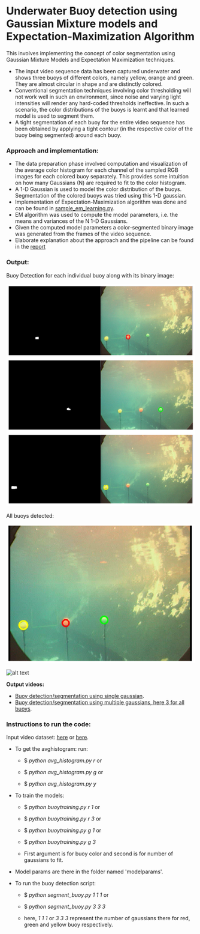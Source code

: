 # Underwater Buoy detection using Gaussian Mixture models and Expectation-Maximization Algorithm

This involves implementing the concept of color segmentation using Gaussian Mixture Models and Expectation Maximization techniques.
- The input video sequence data has been captured underwater and shows three buoys of different colors, namely yellow, orange and green. They are almost circular in shape and are distinctly colored.
- Conventional segmentation techniques involving color thresholding will not work well in such an environment, since noise and varying light intensities will render any hard-coded thresholds ineffective. In such a scenario, the color distributions of the buoys is learnt and that learned model is used to segment them.
- A tight segmentation of each buoy for the entire video sequence has been obtained by applying a tight contour (in the respective color of the buoy being segmented) around each buoy.

### Approach and implementation:
- The data preparation phase involved computation and visualization of the average color histogram for each channel of the sampled RGB images for each colored buoy separately. This provides some intuition on how many
Gaussians (N) are required to fit to the color histogram.
- A 1-D Gaussian is used to model the color distribution of the buoys. Segmentation of the colored buoys was tried using this 1-D gaussian.
- Implementation of Expectation-Maximization algorithm was done and can be found in [sample_em_learning.py](./Code/sample_em_learning.py).
- EM algorithm was used to compute the model parameters, i.e. the means and variances of the N 1-D Gaussians.
- Given the computed model parameters a color-segmented binary image was generated from the frames of the video sequence.
- Elaborate explanation about the approach and the pipeline can be found in the [report](./Report.pdf)


### Output:

Buoy Detection for each individual buoy along with its binary image:

![alt text](./output/buoy_detection_binary.PNG?raw=true "Single buoy detection with binary image")

All buoys detected:

![alt text](./output/buoy_detection.PNG?raw=true "All buoy detected")

![alt text](./output/all_buoy_detected_gif.gif?raw=true "All buoy detected")   

**Output videos:**
- [Buoy detection/segmentation using single gaussian](https://drive.google.com/file/d/1GrSIRr0rLk_Xi-ZLIZP9X_oWDslYSiAZ/view).
- [Buoy detection/segmentation using multiple gaussians, here 3 for all buoys](https://drive.google.com/file/d/14QsOK3F9ndJLKVh7K_qXee6k0CbgWVAx/view?usp=sharing).


### Instructions to run the code:

Input video dataset: [here](https://drive.google.com/file/d/14VGYdseuSEVZD-AA4owDYFIY_53WfbrN/view?usp=sharing) or [here](./Code/detectbuoy.avi).

- To get the avghistogram: run: 

    - $ _python avg_histogram.py r_       or  

    - $ _python avg_histogram.py g_       or

    - $ _python avg_histogram.py y_

- To train the models:

    - $ _python buoytraining.py r 1_        or  

    - $ _python buoytraining.py r 3_        or  

    - $ _python buoytraining.py g 1_        or  

    - $ _python buoytraining.py g 3_

    - First argument is for buoy color and second is for number of gaussians to fit.


- Model params are there in the folder named 'modelparams'.

- To run the buoy detection script: 

    - $ _python segment_buoy.py 1 1 1_      or

    - $ _python segment_buoy.py 3 3 3_

    - here, _1 1 1_ or _3 3 3_ represent the number of gaussians there for red, green and yellow buoy respectively.

